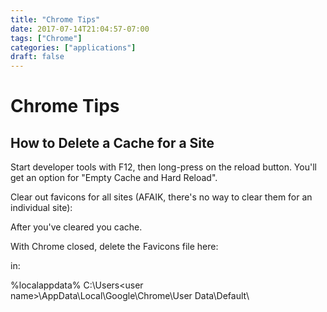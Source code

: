 ```yaml
---
title: "Chrome Tips"
date: 2017-07-14T21:04:57-07:00
tags: ["Chrome"]
categories: ["applications"]
draft: false
---
```


# Chrome Tips

## How to Delete a Cache for a Site  

Start developer tools with F12, then long-press on the reload button. You'll get an option for "Empty Cache and Hard Reload".

Clear out favicons for all sites (AFAIK, there's no way to clear them for an individual site):

After you've cleared you cache. 

With Chrome closed, delete the Favicons file here: 

 in:

%localappdata%
C:\Users\<user name>\AppData\Local\Google\Chrome\User Data\Default\